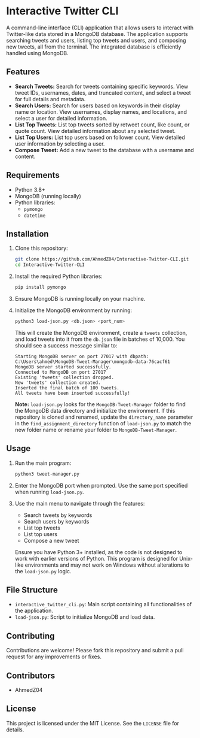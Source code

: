 # Interactive Twitter CLI

A command-line interface (CLI) application that allows users to interact with Twitter-like data stored in a MongoDB database. The application supports searching tweets and users, listing top tweets and users, and composing new tweets, all from the terminal. The integrated database is efficiently handled using MongoDB.

## Features

- **Search Tweets:** Search for tweets containing specific keywords. View tweet IDs, usernames, dates, and truncated content, and select a tweet for full details and metadata.
- **Search Users:** Search for users based on keywords in their display name or location. View usernames, display names, and locations, and select a user for detailed information.
- **List Top Tweets:** List top tweets sorted by retweet count, like count, or quote count. View detailed information about any selected tweet.
- **List Top Users:** List top users based on follower count. View detailed user information by selecting a user.
- **Compose Tweet:** Add a new tweet to the database with a username and content.

## Requirements

- Python 3.8+
- MongoDB (running locally)
- Python libraries:
  - `pymongo`
  - `datetime`

## Installation

1. Clone this repository:
   ```bash
   git clone https://github.com/AhmedZ04/Interactive-Twitter-CLI.git
   cd Interactive-Twitter-CLI
   ```

2. Install the required Python libraries:
   ```bash
   pip install pymongo
   ```

3. Ensure MongoDB is running locally on your machine.

4. Initialize the MongoDB environment by running:
   ```bash
   python3 load-json.py <db.json> <port_num>
   ```
   This will create the MongoDB environment, create a `tweets` collection, and load tweets into it from the `db.json` file in batches of 10,000. You should see a success message similar to:
   ```
   Starting MongoDB server on port 27017 with dbpath: C:\Users\ahmed\MongoDB-Tweet-Manager\mongodb-data-76cacf61
   MongoDB server started successfully.
   Connected to MongoDB on port 27017
   Existing 'tweets' collection dropped.
   New 'tweets' collection created.
   Inserted the final batch of 100 tweets.
   All tweets have been inserted successfully!
   ```

   **Note:** `load-json.py` looks for the `MongoDB-Tweet-Manager` folder to find the MongoDB data directory and initialize the environment. If this repository is cloned and renamed, update the `directory_name` parameter in the `find_assignment_directory` function of `load-json.py` to match the new folder name or rename your folder to `MongoDB-Tweet-Manager`.

## Usage

1. Run the main program:
   ```bash
   python3 tweet-manager.py
   ```

2. Enter the MongoDB port when prompted. Use the same port specified when running `load-json.py`.

3. Use the main menu to navigate through the features:
   - Search tweets by keywords
   - Search users by keywords
   - List top tweets
   - List top users
   - Compose a new tweet

   Ensure you have Python 3+ installed, as the code is not designed to work with earlier versions of Python. This program is designed for Unix-like environments and may not work on Windows without alterations to the `load-json.py` logic.

## File Structure

- `interactive_twitter_cli.py`: Main script containing all functionalities of the application.
- `load-json.py`: Script to initialize MongoDB and load data.

## Contributing

Contributions are welcome! Please fork this repository and submit a pull request for any improvements or fixes.

## Contributors

- AhmedZ04

## License

This project is licensed under the MIT License. See the `LICENSE` file for details.

